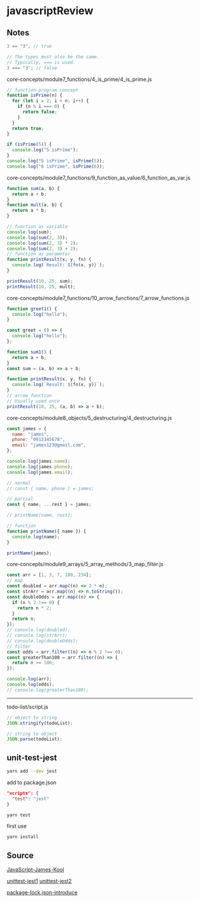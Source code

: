 # javascriptReview

## Notes

```javascript
3 == "3"; // true

// The types must also be the same.
// Typically, === is used.
3 === "3"; // false
```

core-concepts/module7_functions/4_is_prime/4_is_prime.js

```javascript
// function program concept
function isPrime(n) {
  for (let i = 2; i < n; i++) {
    if (n % i === 0) {
      return false;
    }
  }
  return true;
}

if (isPrime(5)) {
  console.log("5 isPrime");
}
console.log("5 isPrime", isPrime(5));
console.log("6 isPrime", isPrime(6));
```

core-concepts/module7_functions/9_function_as_value/6_function_as_var.js

```javascript
function sum(a, b) {
  return a + b;
}
function mult(a, b) {
  return a * b;
}

// function as variable
console.log(sum);
console.log(sum(2, 3));
console.log(sum(2, 3) * 2);
console.log(sum(2, 3) + 2);
// function as parameter
function printResult(x, y, fn) {
  console.log(`Result: ${fn(x, y)}`);
}

printResult(10, 25, sum);
printResult(10, 25, mult);
```

core-concepts/module7_functions/10_arrow_functions/7_arrow_functions.js

```javascript
function greet1() {
  console.log("hello");
}

const greet = () => {
  console.log("hello");
};

function sum1() {
  return a + b;
}
const sum = (a, b) => a + b;
```

```javascript
function printResult(x, y, fn) {
  console.log(`Result: ${fn(x, y)}`);
}
// arrow function
// Usually used once
printResult(10, 25, (a, b) => a + b);
```

core-concepts/module8_objects/5_destructuring/4_destructuring.js

```javascript
const james = {
  name: "james",
  phone: "0912345678",
  email: "james123@gmail.com",
};

console.log(james.name);
console.log(james.phone);
console.log(james.email);

// normal
// const { name, phone } = james;

// partial
const { name, ...rest } = james;

// printName(name, rest);

// function
function printName({ name }) {
  console.log(name);
}

printName(james);
```

core-concepts/module9_arrays/5_array_methods/3_map_filter.js

```javascript
const arr = [1, 3, 7, 100, 234];
// map
const doubled = arr.map((n) => 2 * n);
const strArr = arr.map((n) => n.toString());
const doubleOdds = arr.map((n) => {
  if (n % 2 !== 0) {
    return n * 2;
  }
  return n;
});
// console.log(doubled);
// console.log(strArr);
// console.log(doubleOdds);
// filter
const odds = arr.filter((n) => n % 2 !== 0);
const greaterThan100 = arr.filter((n) => {
  return n >= 100;
});

console.log(arr);
console.log(odds);
// console.log(greaterThan100);
```

---

todo-list/script.js

```javascript
// object to string
JSON.stringify(todoList);

// string to object
JSON.parse(todoList);
```

## unit-test-jest

```bash
yarn add --dev jest
```

add to package.json

```json
"scripts": {
  "test": "jest"
}
```

```bash
yarn test
```

first use

```bash
yarn install
```

## Source

[JavaScript-James-Kool](https://www.youtube.com/watch?v=vDNw0FWL8zw)

[unittest-jest1](https://www.youtube.com/watch?v=OvT6d9vn7C0)
[unittest-jest2](https://miahsuwork.medium.com/%E7%AC%AC%E4%B8%89%E9%80%B1-javascript-%E6%B8%AC%E8%A9%A6%E6%A1%86%E6%9E%B6-jest-eccf0ff2cea2)

[package-lock.json-introduce](https://www.youtube.com/watch?v=MQkcoN9lEFc)
